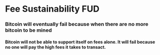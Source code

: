 # Fee Sustainability FUD

### Bitcoin will eventually fail because when there are no more bitcoin to be mined

#### Bitcoin will not be able to support itself on fees alone. It will fail because no one will pay the high fees it takes to transact. 
